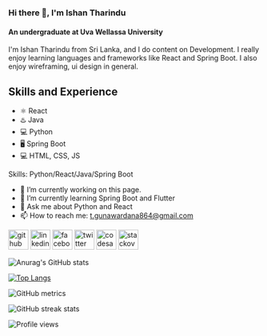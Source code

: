 ### Hi there 👋, I'm Ishan Tharindu
#### An undergraduate at Uva Wellassa University
I'm Ishan Tharindu from Sri Lanka, and I do content on Development. I really enjoy learning languages and frameworks like React and Spring Boot. I also enjoy wireframing, ui design in general.

## Skills and Experience
* ⚛ React
* ♨️ Java
* 💻 Python
* 🖥️ Spring Boot
* 💻 HTML, CSS, JS

Skills: Python/React/Java/Spring Boot

- 🔭 I’m currently working on this page. 
- 🌱 I’m currently learning Spring Boot and Flutter 
- 💬 Ask me about Python and React 
- 📫 How to reach me: t.gunawardana864@gmail.com 


[<img src='https://cdn.jsdelivr.net/npm/simple-icons@3.0.1/icons/github.svg' alt='github' height='40'>](https://github.com/GITGunawardhana)  [<img src='https://cdn.jsdelivr.net/npm/simple-icons@3.0.1/icons/linkedin.svg' alt='linkedin' height='40'>](https://www.linkedin.com/in/ishantharindu98/)  [<img src='https://cdn.jsdelivr.net/npm/simple-icons@3.0.1/icons/facebook.svg' alt='facebook' height='40'>](https://www.facebook.com/g.ishantharindu8)  [<img src='https://cdn.jsdelivr.net/npm/simple-icons@3.0.1/icons/twitter.svg' alt='twitter' height='40'>](https://twitter.com/@IshanTharindu8)  [<img src='https://cdn.jsdelivr.net/npm/simple-icons@3.0.1/icons/codesandbox.svg' alt='codesandbox' height='40'>](https://codesandbox.io/u/ishantharindu)  [<img src='https://cdn.jsdelivr.net/npm/simple-icons@3.0.1/icons/stackoverflow.svg' alt='stackoverflow' height='40'>](https://stackoverflow.com/users/20005288)  


![Anurag's GitHub stats](https://github-readme-stats.vercel.app/api?username=GITGunawardhana&show_icons=true&theme=chartreuse-dark)

[![Top Langs](https://github-readme-stats.vercel.app/api/top-langs/?username=GITGunawardhana&layout=compact&theme=chartreuse-dark)](https://github.com/anuraghazra/github-readme-stats)

![GitHub metrics](https://metrics.lecoq.io/GITGunawardhana)  

![GitHub streak stats](https://github-readme-streak-stats.herokuapp.com/?user=GITGunawardhana&theme=chartreuse-dark)  

![Profile views](https://gpvc.arturio.dev/GITGunawardhana)  
